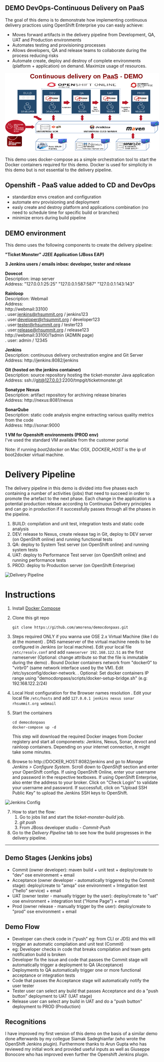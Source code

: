 

DEMO DevOps-Continuous Delivery on PaaS
----------------------------------------

The goal of this demo is to demonstrate how implementing continuous delivery practices using OpenShift Enterprise you can easly achieve:

- Moves forward artifacts in the delivery pipeline from Development, QA, UAT and Production environments
- Automates testing and provisioning processes
- Allows developers, QA and release teams to collaborate during the process reducing risks
- Automate create, deploy and destroy of complete environments (platform + application) on demand. Maximize usage of resources. 

![](https://raw.githubusercontent.com/amorena/democdonpaas/master/demo.png)

This demo uses docker-compose as a simple orchestration tool to start the Docker containers required for this demo. Docker is used for simplicity in this demo but is not essential to the delivery pipeline.

Openshift - PaaS value added to CD and DevOps
-------------------------------------------------

- standardize envs creation and configuration
- automate env provisioning and deployment
- easly create and destroy platform and applications combination (no need to schedule time for specific build or branches)
- minimize errors during build pipeline

DEMO environment
-------------------------------------------------

This demo uses the following components to create the delivery pipeline:

**"Ticket Monster" J2EE Application (JBoss EAP)**  

**3 Jenkins users / emails inbox: developer, tester and release**  

**Dovecot**  
Description: imap server  
Address: "127.0.0.1:25:25" "127.0.0.1:587:587" "127.0.0.1:143:143"  

**Rainloop**  
Description: Webmail   
Address:   
http://webmail:33100  
. user:jenkins@rhsummit.org / jenkins123  
. user:developer@rhsummit.org / developer123  
. user:tester@rhsummit.org / tester123  
. user:release@rhsummit.org / release123  
http://webmail:33100/?admin (ADMIN page)  
. user: admin / 12345  

**Jenkins**  
Description: continuous delivery orchestration engine and Git Server  
Address: http://jenkins:8082/jenkins  

**Git (hosted on the jenkins container)**  
Description: source repository hosting the ticket-monster Java application  
Address: ssh://git@127.0.0.1:2200/tmpgit/ticketmonster.git  

**Sonatype Nexus**  
Description: artifact repository for archiving release binaries  
Address: http://nexus:8081/nexus  

**SonarQube**  
Description: static code analysis engine extracting various quality metrics from the code  
Address: http://sonar:9000  

**1 VM for Openshift environments (PROD env)**  
I've used the standard VM available from the customer portal  

Note: if running _boot2docker_ on Mac OSX, _DOCKER_HOST_ is the ip of boot2docker virtual machine. 

Delivery Pipeline
=================
The delivery pipeline in this demo is divided into five phases each containing a number of activities (jobs) that need to succeed in order to promote the artefact to the next phase. Each change in the application is a potential production release according to Continuous Delivery principles and can go in production if it successfully passes through all the phases in the pipeline.

1. BUILD: compilation and unit test, integration tests and static code analysis
2. DEV: release to Nexus, create release tag in Git, deploy to DEV server (on OpenShift online) and running functional tests
3. QA: deploy to System Test server (on OpenShift online) and running system tests
4. UAT: deploy to Performance Test server (on OpenShift online) and running performance tests
5. PROD: deploy to Production server (on OpenShift Enterprise)

![Delivery Pipeline](https://raw.githubusercontent.com/jbossdemocentral/continuous-delivery-demo/master/images/delivery-pipeline.png)

Instructions
============

1. Install [Docker Compose](https://docs.docker.com/compose/install/)
2. Clone this git repo

   ```
   git clone https://github.com/amorena/democdonpaas.git
   ```

3. Steps required ONLY if you wanna use OSE 2.x Virtual Machine (like I do at the moment)
	. DNS nameserver of the virtual machine needs to be configured in Jenkins (or local machine). Edit your local file `/etc/resolv.conf` 		  and add `nameserver 192.168.122.51` as the first nameserver (Optional: change attribute so that the file is immutable during the 		  demo)
	. Bound Docker containers network from "docker0" to "virbr0" (same network interface used by the VM). 
	  Edit /etc/sysconfig/docker-network.
	. Optional: Set docker containers IP range using "democdonpass/scripts/docker-setup-bridge.sh" (e.g: 192.168.122.2/24)

4. Local Host configuration for the Browser names resolution
	. Edit your local file `/etc/hosts` and add `127.0.0.1 jenkins nexus sonar rhsummit.org webmail` 
	
5. Start the containers
   ```
   cd democdonpaas
   docker-compose up -d
   ```
   This step will download the required Docker images from Docker registery and start all componenets: Jenkins, Nexus, Sonar, devoct and rainloop containers. Depending on your internet connection, it might take some minutes.

6. Browse to http://DOCKER_HOST:8082/jenkins and go to _Manage Jenkins > Configure System_. Scroll down to _OpenShift_ section and enter your OpenShift configs. If using OpenShift Online, enter your username and password in the respective textboxes. If using OpenShift Enterprise, also enter the address to your broker. Click on "Check Login" to validate your username and password. If successfull, click on "Upload SSH Public Key" to upload the Jenkins SSH keys to OpenShift.

  ![Jenkins Config](https://raw.githubusercontent.com/jbossdemocentral/continuous-delivery-demo/master/images/jenkins-config.png)

7. How to start the flow:
	1. Go to jobs list and start the _ticket-monster-build_ job.
	2. _git push_
	3. From JBoss developer studio - _Commit-Push_
8. Go to the _Delivery Pipeline_ tab to see how the build progresses in the delivery pipeline.

-------------------------------------------------------------------------------------------------------------------------------------------

Demo Stages (Jenkins jobs)
----------------------------

- Commit (owner developer): maven build + unit test + deploy/create to "dev" ose environment + email
- Acceptance (owner developer - automatically triggered by the Commit stage): deploy/create to "amqa" ose environment + Integration test ("hello" service) + email
- UAT (owner tester - manually trigger by the user): deploy/create to "uat" ose environment + integration test ("Home Page") + email
- Prod (owner release - manually trigger by the user): deploy/create to "prod" ose environment + email

Demo Flow
--------------------------

- Developer can check code in ("push" eg: from CLI or JDS) and this will trigger an automatic compilation and unit test (Commit)
- eg: Developer checks in code that breaks compilation and team gets notification build is broken
- Developer fix the issue and code that passes the Commit stage will automatically trigger a deployment to QA (Acceptance)
- Deployments to QA automatically trigger one or more functional acceptance or integration tests
- Code that passes the Acceptance stage will automatically notify the user tester
- Tester user can select any build that passes Acceptance and do a "push button" deployment to UAT (UAT stage)
- Release user can select any build in UAT and do a "push button" deployment to PROD (Production)

## Recognitions
I have improved my first version of this demo on the basis of a similar demo done afterwards by my collegue Siamak Sadeghianfar (who wrote the OpenShift Jenkins plugin). Furthermore thanks to Arun Gupta who has reviewed my initial work and provided useful inputs as well as Giuseppe Bonocore who has improved even further the Openshift Jenkins plugin.



